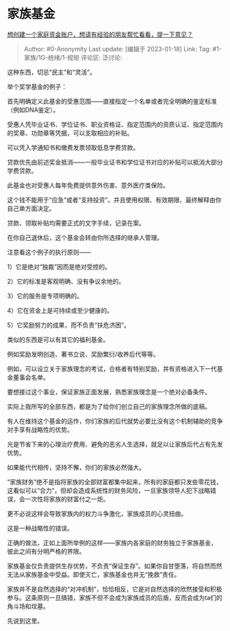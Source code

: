 # 家族基金
[想创建一个家庭资金账户，想请有经验的朋友帮忙看看，提一下意见？](https://www.zhihu.com/question/579248011/answer/2849908199)

> Author: #0-Anonymity
> Last update: [编辑于 2023-01-18]
> Link:
> Tag: #1-家族/1G-统绪/1-规矩 
> 评论区:
> 泛讨论:

这种东西，切忌“民主”和“灵活”。

举个奖学基金的例子：

首先明确定义此基金的受惠范围——直接指定一个名单或者完全明确的鉴定标准（例如DNA鉴定）。

受惠人凭毕业证书、学位证书、职业资格证、指定范围内的资质认证、指定范围内的奖章、功勋章等凭据，可以支取相应的补贴。

可以凭入学通知书和缴费发票领取低息学费贷款。

贷款优先由前述奖金抵消——一般毕业证书和学位证书对应的补贴可以抵消大部分学费贷款。

此基金也对受惠人每年免费提供意外伤害、意外医疗类保险。

这个钱不能用于“应急”或者“支持投资”。并且使用权限、有效期限、最终解释由你自己单方面决定。

贷款、领取补贴均需要正式的文字手续，记录在案。

在你自己退休后，这个基金会转由你所选择的继承人管理。

注意看这个例子的执行原则——

1）它是绝对“独裁”因而是绝对受控的。

2）它的标准是客观明确、没有争议余地的。

3）它的服务是专项明确的。

4）它在资金上是可持续或至少健康的。

5）它奖励努力的成果，而不负责“扶危济困”。

类似的东西是可以有其它的福利基金。

例如奖励发明创造、著书立说、奖励繁衍/收养后代等等。

例如，可以设立关于家族理念的考试，合格者有特别奖励，并有资格进入下一代基金董事会名单。

要想接过这个事业，保证家族正面发展，熟悉家族理念是一个绝对必备条件。

实际上我所写的全部东西，都是为了给你们创立自己的家族理念所做的底稿。

有人在维持这个基金的运作，你们家族的后代就势必要比没有这个机制辅助的竞争对手享有战略性的优势。

光是节省下来的心理治疗费用、避免的恶劣人生选择，就足以让家族后代占有先发优势。

如果能代代相传，坚持不懈，你们的家族必然强大。

“家族财务”绝不是指将家族的全部财富都集中起来，所有的家庭都只发些零花钱，这看似可以“合力”，但却会造成系统性的财务风险，一旦家族领导人犯下战略错误，会一次性将家族的财富付之一炬。

更不必说这样会导致家族内的权力斗争激化，家族成员的心灵扭曲。

这是一种战略性的错误。

正确的做法，正如上面所举例的这样——家族内各家庭的财务独立于家族基金， 彼此之间有分明严格的界限。

家族基金仅负责提供生存优势，不负责“保证生存”。如果你自甘堕落，将自然而然无法从家族基金中受益。即使灭亡，家族基金也并无“挽救”责任。

家族并不是自然选择的“对冲机制”，恰恰相反，它是对自然选择的欣然接受和积极参与。这条原则一旦搞错，家族不但不会成为家族成员的后盾，反而会成为ta们的角斗场和坟墓。

先说到这里。
